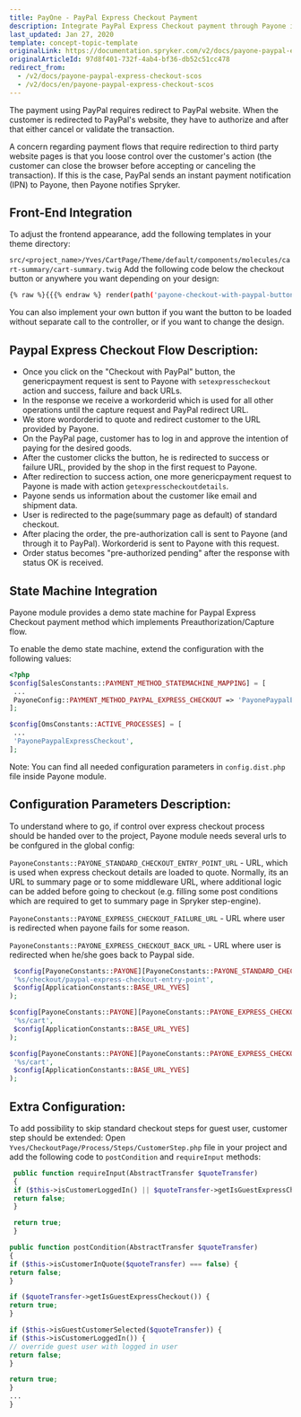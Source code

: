 ```yaml
---
title: PayOne - PayPal Express Checkout Payment
description: Integrate PayPal Express Checkout payment through Payone into the Spryker-based shop.
last_updated: Jan 27, 2020
template: concept-topic-template
originalLink: https://documentation.spryker.com/v2/docs/payone-paypal-express-checkout-scos
originalArticleId: 97d8f401-732f-4ab4-bf36-db52c51cc478
redirect_from:
  - /v2/docs/payone-paypal-express-checkout-scos
  - /v2/docs/en/payone-paypal-express-checkout-scos
---
```


The payment using PayPal requires redirect to PayPal website. When the customer is redirected to PayPal's website, they have to authorize and after that either cancel or validate the transaction.

A concern regarding payment flows that require redirection to third party website pages is that you loose control over the customer's action (the customer can close the browser before accepting or canceling the transaction). If this is the case, PayPal sends an instant payment notification (IPN) to Payone, then Payone notifies Spryker.

## Front-End Integration
To adjust the frontend appearance, add the following templates in your theme directory:

`src/<project_name>/Yves/CartPage/Theme/default/components/molecules/cart-summary/cart-summary.twig`
Add the following code below the checkout button or anywhere you want depending on your design:

```bash
{% raw %}{{{% endraw %} render(path('payone-checkout-with-paypal-button')) {% raw %}}}{% endraw %}
```
You can also implement your own button if you want the button to be loaded without separate call to the controller, or if you want to change the design.

## Paypal Express Checkout Flow Description:
* Once you click on the "Checkout with PayPal" button, the genericpayment request is sent to Payone with `setexpresscheckout` action and success, failure and back URLs.
* In the response we receive a workorderid which is used for all other operations until the capture request and PayPal redirect URL.
* We store wordorderid to quote and redirect customer to the URL provided by Payone.
* On the PayPal page, customer has to log in and approve the intention of paying for the desired goods.
* After the customer clicks the button, he is redirected to success or failure URL, provided by the shop in the first request to Payone.
* After redirection to success action, one more genericpayment request to Payone is made with action `getexpresscheckoutdetails`.
* Payone sends us information about the customer like email and shipment data.
* User is redirected to the page(summary page as default) of standard checkout.
* After placing the order, the pre-authorization call is sent to Payone (and through it to PayPal). Workorderid is sent to Payone with this request.
* Order status becomes "pre-authorized pending" after the response with status OK is received.

## State Machine Integration
Payone module provides a demo state machine for Paypal Express Checkout payment method which implements Preauthorization/Capture flow.

To enable the demo state machine, extend the configuration with the following values:

```php
<?php
$config[SalesConstants::PAYMENT_METHOD_STATEMACHINE_MAPPING] = [
 ...
 PayoneConfig::PAYMENT_METHOD_PAYPAL_EXPRESS_CHECKOUT => 'PayonePaypalExpressCheckout',
];

$config[OmsConstants::ACTIVE_PROCESSES] = [
 ...
 'PayonePaypalExpressCheckout',
];
 ```

Note: You can find all needed configuration parameters in `config.dist.php` file inside Payone module.

## Configuration Parameters Description:

To understand where to go, if control over express checkout process should be handed over to the project,
Payone module needs several urls to be confgured in the global config:

`PayoneConstants::PAYONE_STANDARD_CHECKOUT_ENTRY_POINT_URL` - URL, which is used when express checkout details are loaded to quote.
Normally, its an URL to summary page or to some middleware URL, where additional logic can be added before going to checkout (e.g. filling some post conditions which are required to get to summary page in Spryker step-engine).

`PayoneConstants::PAYONE_EXPRESS_CHECKOUT_FAILURE_URL` - URL where user is redirected when payone fails for some reason.

`PayoneConstants::PAYONE_EXPRESS_CHECKOUT_BACK_URL` - URL where user is redirected when he/she goes back to Paypal side.

```php
 $config[PayoneConstants::PAYONE][PayoneConstants::PAYONE_STANDARD_CHECKOUT_ENTRY_POINT_URL] = sprintf(
 '%s/checkout/paypal-express-checkout-entry-point',
 $config[ApplicationConstants::BASE_URL_YVES]
);

$config[PayoneConstants::PAYONE][PayoneConstants::PAYONE_EXPRESS_CHECKOUT_FAILURE_URL] = sprintf(
 '%s/cart',
 $config[ApplicationConstants::BASE_URL_YVES]
);

$config[PayoneConstants::PAYONE][PayoneConstants::PAYONE_EXPRESS_CHECKOUT_BACK_URL] = sprintf(
 '%s/cart',
 $config[ApplicationConstants::BASE_URL_YVES]
);

```

## Extra Configuration:
To add possibility to skip standard checkout steps for guest user, customer step should be extended:
Open `Yves/CheckoutPage/Process/Steps/CustomerStep.php` file in your project and add the following code to `postCondition` and `requireInput` methods:

```php
 public function requireInput(AbstractTransfer $quoteTransfer)
 {
 if ($this->isCustomerLoggedIn() || $quoteTransfer->getIsGuestExpressCheckout()) {
 return false;
 }

 return true;
 }
 ```
 
 ```php
 public function postCondition(AbstractTransfer $quoteTransfer)
 {
 if ($this->isCustomerInQuote($quoteTransfer) === false) {
 return false;
 }

 if ($quoteTransfer->getIsGuestExpressCheckout()) {
 return true;
 }

 if ($this->isGuestCustomerSelected($quoteTransfer)) {
 if ($this->isCustomerLoggedIn()) {
 // override guest user with logged in user
 return false;
 }

 return true;
 }
 ...
 }
 ```
